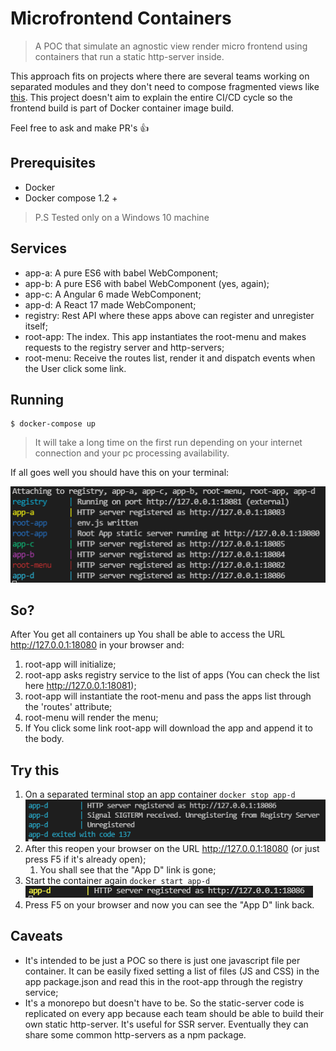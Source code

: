 # Microfrontend Containers

> A POC that simulate an agnostic view render micro frontend using containers that run a static http-server inside. 

This approach fits on projects where there are several teams working on separated modules and they don't need to compose fragmented views like [this](https://micro-frontends.org/).
This project doesn't aim to explain the entire CI/CD cycle so the frontend build is part of Docker container image build.

Feel free to ask and make PR's 👍

## Prerequisites
* Docker
* Docker compose 1.2 +

> P.S Tested only on a Windows 10 machine

## Services
* app-a: A pure ES6 with babel WebComponent;
* app-b: A pure ES6 with babel WebComponent (yes, again);
* app-c: A Angular 6 made WebComponent;
* app-d: A React 17 made WebComponent;
* registry: Rest API where these apps above can register and unregister itself;
* root-app: The index. This app instantiates the root-menu and makes requests to the registry server and http-servers;
* root-menu: Receive the routes list, render it and dispatch events when the User click some link.

## Running
```
$ docker-compose up
```
> It will take a long time on the first run depending on your internet connection and your pc processing availability.

If all goes well you should have this on your terminal:

![terminal result](./readme-assets/terminal-result.png "Terminal result")


## So?
After You get all containers up You shall be able to access the URL http://127.0.0.1:18080 in your browser and:
1. root-app will initialize;
2. root-app asks registry service to the list of apps (You can check the list here http://127.0.0.1:18081);
3. root-app will instantiate the root-menu and pass the apps list through the 'routes' attribute;
4. root-menu will render the menu;
5. If You click some link root-app will download the app and append it to the body.

## Try this
1. On a separated terminal stop an app container ``docker stop app-d``
   ![terminal result](./readme-assets/stop-container-app-d-result.png "Terminal result")
2. After this reopen your browser on the URL http://127.0.0.1:18080 (or just press F5 if it's already open);
   1. You shall see that the "App D" link is gone;
3. Start the container again ``docker start app-d``
   ![terminal result](./readme-assets/start-container-app-d-result.png "Terminal result")
4. Press F5 on your browser and now you can see the "App D" link back.

## Caveats
* It's intended to be just a POC so there is just one javascript file per container. It can be easily fixed setting a list of files (JS and CSS) in the app package.json and read this in the root-app through the registry service;
* It's a monorepo but doesn't have to be. So the static-server code is replicated on every app because each team should be able to build their own static http-server. It's useful for SSR server. Eventually they can share some common http-servers as a npm package.
